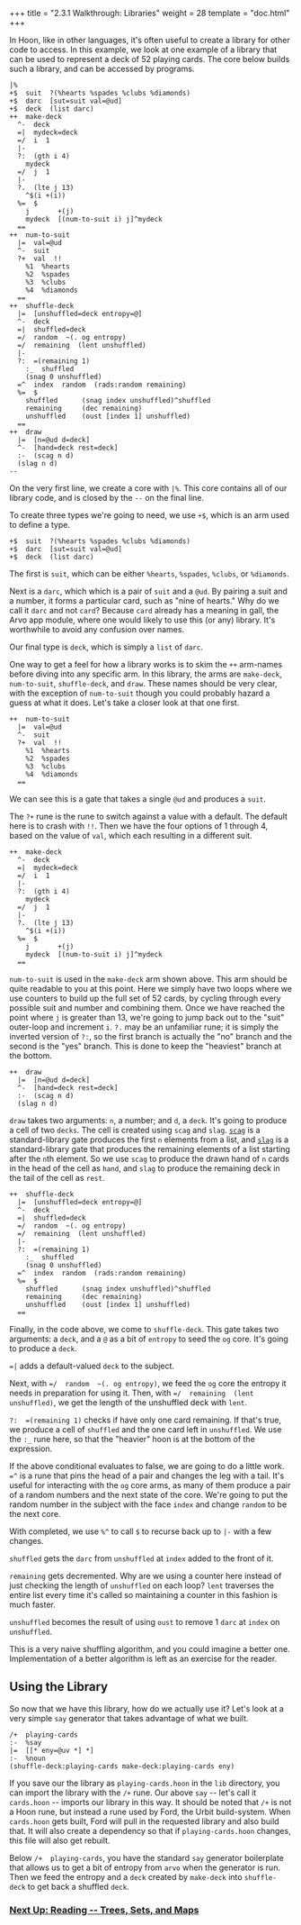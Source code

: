 +++
title = "2.3.1 Walkthrough: Libraries"
weight = 28
template = "doc.html"
+++

In Hoon, like in other languages, it's often useful to create a library for other code to access. In this example, we look at one example of a library that can be used to represent a deck of 52 playing cards. The core below builds such a library, and can be accessed by programs.

```
|%
+$  suit  ?(%hearts %spades %clubs %diamonds)
+$  darc  [sut=suit val=@ud]
+$  deck  (list darc)
++  make-deck
  ^-  deck
  =|  mydeck=deck
  =/  i  1
  |-
  ?:  (gth i 4)
    mydeck
  =/  j  1
  |-
  ?.  (lte j 13)
    ^$(i +(i))
  %=  $
    j       +(j)
    mydeck  [(num-to-suit i) j]^mydeck
  ==
++  num-to-suit
  |=  val=@ud
  ^-  suit
  ?+  val  !!
    %1  %hearts
    %2  %spades
    %3  %clubs
    %4  %diamonds
  ==
++  shuffle-deck
  |=  [unshuffled=deck entropy=@]
  ^-  deck
  =|  shuffled=deck
  =/  random  ~(. og entropy)
  =/  remaining  (lent unshuffled)
  |-
  ?:  =(remaining 1)
    :_  shuffled
    (snag 0 unshuffled)
  =^  index  random  (rads:random remaining)
  %=  $
    shuffled      (snag index unshuffled)^shuffled
    remaining     (dec remaining)
    unshuffled    (oust [index 1] unshuffled)
  ==
++  draw
  |=  [n=@ud d=deck]
  ^-  [hand=deck rest=deck]
  :-  (scag n d)
  (slag n d)
--
```

On the very first line, we create a core with `|%`. This core contains all of our library code, and is closed by the `--` on the final line.

To create three types we're going to need, we use `+$`, which is an arm used to define a type.


```
+$  suit  ?(%hearts %spades %clubs %diamonds)
+$  darc  [sut=suit val=@ud]
+$  deck  (list darc)
```

The first is `suit`, which can be either `%hearts`, `%spades`, `%clubs`, or `%diamonds`.

Next is a `darc`, which which is a pair of `suit` and a `@ud`. By pairing a suit and a number, it forms a particular card, such as "nine of hearts." Why do we call it `darc` and not `card`?  Because `card` already has a meaning in gall, the Arvo app module, where one would likely to use this (or any) library. It's worthwhile to avoid any confusion over names.

Our final type is `deck`, which is simply a `list` of `darc`.

One way to get a feel for how a library works is to skim the `++` arm-names before diving into any specific arm. In this library, the arms are `make-deck`, `num-to-suit`, `shuffle-deck`, and `draw`. These names should be very clear, with the exception of `num-to-suit` though you could probably hazard a guess at what it does. Let's take a closer look at that one first.

```
++  num-to-suit
  |=  val=@ud
  ^-  suit
  ?+  val  !!
    %1  %hearts
    %2  %spades
    %3  %clubs
    %4  %diamonds
  ==
```

We can see this is a gate that takes a single `@ud` and produces a `suit`.

The `?+` rune is the rune to switch against a value with a default.  The default here is to crash with `!!`. Then we have the four options of 1 through 4, based on the value of `val`, which each resulting in a different suit.

```
++  make-deck
  ^-  deck
  =|  mydeck=deck
  =/  i  1
  |-
  ?:  (gth i 4)
    mydeck
  =/  j  1
  |-
  ?.  (lte j 13)
    ^$(i +(i))
  %=  $
    j       +(j)
    mydeck  [(num-to-suit i) j]^mydeck
  ==
```

`num-to-suit` is used in the `make-deck` arm shown above. This arm should be quite readable to you at this point. Here we simply have two loops where we use counters to build up the full set of 52 cards, by cycling through every possible suit and number and combining them. Once we have reached the point where `j` is greater than 13, we're going to jump back out to the "suit" outer-loop and increment `i`. `?.` may be an unfamiliar rune; it is simply the inverted version of `?:`, so the first branch is actually the "no" branch and the second is the "yes" branch. This is done to keep the "heaviest" branch at the bottom.


```
++  draw
  |=  [n=@ud d=deck]
  ^-  [hand=deck rest=deck]
  :-  (scag n d)
  (slag n d)
```

`draw` takes two arguments: `n`, a number; and `d`, a `deck`. It's going to produce a cell of two `decks`. The cell is created using `scag` and `slag`. [`scag`](https://urbit.org/docs/reference/library/2b/#scag) is a standard-library gate produces the first `n` elements from a list, and [`slag`](https://urbit.org/docs/reference/library/2b/#slag) is a standard-library gate that produces the remaining elements of a list starting after the `n`th element. So we use `scag` to produce the drawn hand of `n` cards in the head of the cell as `hand`, and `slag` to produce the remaining deck in the tail of the cell as `rest`.

```
++  shuffle-deck
  |=  [unshuffled=deck entropy=@]
  ^-  deck
  =|  shuffled=deck
  =/  random  ~(. og entropy)
  =/  remaining  (lent unshuffled)
  |-
  ?:  =(remaining 1)
    :_  shuffled
    (snag 0 unshuffled)
  =^  index  random  (rads:random remaining)
  %=  $
    shuffled      (snag index unshuffled)^shuffled
    remaining     (dec remaining)
    unshuffled    (oust [index 1] unshuffled)
  ==
```

Finally, in the code above, we come to `shuffle-deck`. This gate takes two arguments: a `deck`, and a `@` as a bit of `entropy` to seed the `og` core. It's going to produce a `deck`.

`=|` adds a default-valued `deck` to the subject.

Next, with `=/  random  ~(. og entropy)`, we feed the `og` core the entropy it needs in preparation for using it. Then, with `=/  remaining  (lent unshuffled)`, we get the length of the unshuffled deck with `lent`.

`?:  =(remaining 1)` checks if have only one card remaining. If that's true, we produce a cell of `shuffled` and the one card left in `unshuffled`. We use the `:_` rune here, so that the "heavier" hoon is at the bottom of the expression.

If the above conditional evaluates to false, we are going to do a little work.  `=^` is a rune that pins the head of a pair and changes the leg with a tail. It's useful for interacting with the `og` core arms, as many of them produce a pair of a random numbers and the next state of the core. We're going to put the random number in the subject with the face `index` and change `random` to be the next core.

With completed, we use `%^` to call `$` to recurse back up to `|-` with a few changes.

`shuffled` gets the `darc` from `unshuffled` at `index` added to the front of it.

`remaining` gets decremented. Why are we using a counter here instead of just checking the length of `unshuffled` on each loop? `lent` traverses the entire list every time it's called so maintaining a counter in this fashion is much faster.

`unshuffled` becomes the result of using `oust` to remove 1 `darc` at `index` on `unshuffled`.

This is a very naive shuffling algorithm, and you could imagine a better one. Implementation of a better algorithm is left as an exercise for the reader.

## Using the Library

So now that we have this library, how do we actually use it? Let's look at a very simple `say` generator that takes advantage of what we built.

```
/+  playing-cards
:-  %say
|=  [[* eny=@uv *] *]
:-  %noun
(shuffle-deck:playing-cards make-deck:playing-cards eny)
```

If you save our the library as `playing-cards.hoon` in the `lib` directory, you can import the library with the `/+` rune. Our above `say` -- let's call it `cards.hoon` -- imports our library in this way. It should be noted that `/+` is not a Hoon rune, but instead a rune used by Ford, the Urbit build-system. When `cards.hoon` gets built, Ford will pull in the requested library and also build that. It will also create a dependency so that if `playing-cards.hoon` changes, this file will also get rebuilt.

Below `/+  playing-cards`, you have the standard `say` generator boilerplate that allows us to get a bit of entropy from `arvo` when the generator is run. Then we feed the entropy and a `deck` created by `make-deck` into `shuffle-deck` to get back a shuffled `deck`.

### [Next Up: Reading -- Trees, Sets, and Maps](../trees-sets-and-maps)
